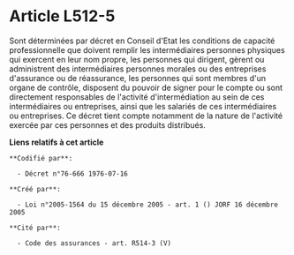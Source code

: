 # Article L512-5

Sont déterminées par décret en Conseil d'Etat les conditions de capacité professionnelle que doivent remplir les
intermédiaires personnes physiques qui exercent en leur nom propre, les personnes qui dirigent, gèrent ou administrent des
intermédiaires personnes morales ou des entreprises d'assurance ou de réassurance, les personnes qui sont membres d'un organe
de contrôle, disposent du pouvoir de signer pour le compte ou sont directement responsables de l'activité d'intermédiation au
sein de ces intermédiaires ou entreprises, ainsi que les salariés de ces intermédiaires ou entreprises. Ce décret tient
compte notamment de la nature de l'activité exercée par ces personnes et des produits distribués.

**Liens relatifs à cet article**

	**Codifié par**:

	  - Décret n°76-666 1976-07-16

	**Créé par**:

	  - Loi n°2005-1564 du 15 décembre 2005 - art. 1 () JORF 16 décembre 2005

	**Cité par**:

	  - Code des assurances - art. R514-3 (V)
